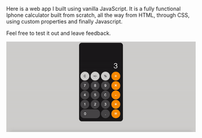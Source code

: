 Here is a web app I built using vanilla JavaScript. It is a fully functional Iphone calculator built from scratch, all the way from HTML, through CSS, using custom properties and finally Javascript.

Feel free to test it out and leave feedback.

![](ios-calc.gif)
